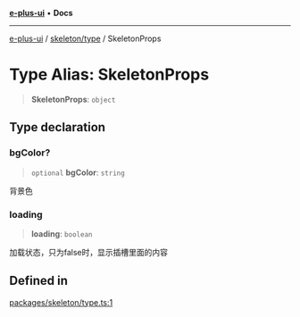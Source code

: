 [**e-plus-ui**](../../../README.md) • **Docs**

***

[e-plus-ui](../../../modules.md) / [skeleton/type](../README.md) / SkeletonProps

# Type Alias: SkeletonProps

> **SkeletonProps**: `object`

## Type declaration

### bgColor?

> `optional` **bgColor**: `string`

背景色

### loading

> **loading**: `boolean`

加载状态，只为false时，显示插槽里面的内容

## Defined in

[packages/skeleton/type.ts:1](https://github.com/c-eqian/e-plus-ui/blob/583356870441cbe8e3c917dfd7ad56ce5ac6f88a/packages/skeleton/type.ts#L1)
